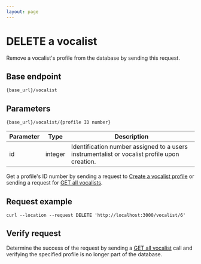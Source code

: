 ```yaml
---
layout: page
---
```


# DELETE a vocalist

Remove a vocalist's profile from the database by sending this request.

## Base endpoint

```shell
{base_url}/vocalist
```

## Parameters

```shell
{base_url}/vocalist/{profile ID number}
```

| Parameter | Type | Description |
| --- | --- | --- |
| id | integer | Identification number assigned to a users instrumentalist or vocalist profile upon creation.|

Get a profile's ID number by sending a request to [Create a vocalist profile](api/voc-create-voc/) or sending a request for [GET all vocalists](api/voc-get-all-vocalists/).

## Request example

```curl
curl --location --request DELETE 'http://localhost:3000/vocalist/6'
```

## Verify request

Determine the success of the request by sending a [GET all vocalist](api/voc-get-all-vocalists/) call and verifying the specified profile is no longer part of the database.
